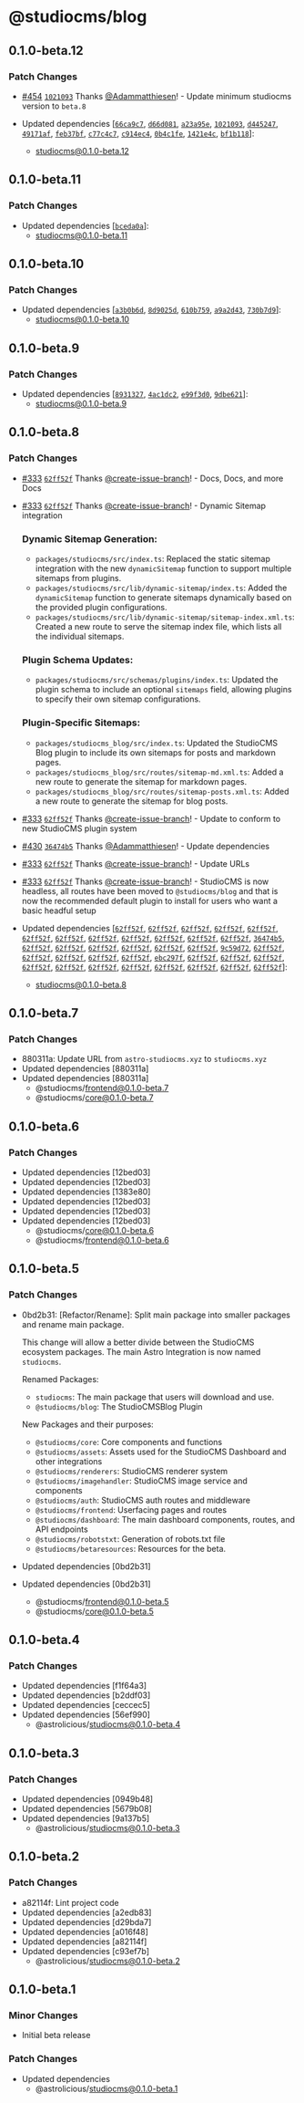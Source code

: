 # @studiocms/blog

## 0.1.0-beta.12

### Patch Changes

- [#454](https://github.com/withstudiocms/studiocms/pull/454) [`1021093`](https://github.com/withstudiocms/studiocms/commit/1021093c253085dbe9dadf6a37913dc57654409e) Thanks [@Adammatthiesen](https://github.com/Adammatthiesen)! - Update minimum studiocms version to `beta.8`

- Updated dependencies [[`66ca9c7`](https://github.com/withstudiocms/studiocms/commit/66ca9c7a5209edf2eb8e4a6336cb0db24936179e), [`d66d081`](https://github.com/withstudiocms/studiocms/commit/d66d081748399e30d3940b6d1447f576d2e14c1c), [`a23a95e`](https://github.com/withstudiocms/studiocms/commit/a23a95e5bf8209d456fc02468622840aa2167d40), [`1021093`](https://github.com/withstudiocms/studiocms/commit/1021093c253085dbe9dadf6a37913dc57654409e), [`d445247`](https://github.com/withstudiocms/studiocms/commit/d4452478a83e59218f228c2d30a58447295841c4), [`49171af`](https://github.com/withstudiocms/studiocms/commit/49171af77f341b458cbb5155f656d9e7e1061a05), [`feb37bf`](https://github.com/withstudiocms/studiocms/commit/feb37bf059aea1280eb466b4a1ff3807ce4518f8), [`c77c4c7`](https://github.com/withstudiocms/studiocms/commit/c77c4c712982c3debdf0c34a2a635fb22c2d85d7), [`c914ec4`](https://github.com/withstudiocms/studiocms/commit/c914ec4e10f7b33503f958d5c06fba8f1bd9fd1d), [`0b4c1fe`](https://github.com/withstudiocms/studiocms/commit/0b4c1fef2f69c2b593a3c82d7eb4036aabb4efd9), [`1421e4c`](https://github.com/withstudiocms/studiocms/commit/1421e4c79907ddf1cb2d7360f2f87e81aabb719f), [`bf1b118`](https://github.com/withstudiocms/studiocms/commit/bf1b118852da3cd40293b71e96780f25d915c710)]:
  - studiocms@0.1.0-beta.12

## 0.1.0-beta.11

### Patch Changes

- Updated dependencies [[`bceda0a`](https://github.com/withstudiocms/studiocms/commit/bceda0a52fc51ea98914864e75201a147cb0ae46)]:
  - studiocms@0.1.0-beta.11

## 0.1.0-beta.10

### Patch Changes

- Updated dependencies [[`a3b0b6d`](https://github.com/withstudiocms/studiocms/commit/a3b0b6dab8dc59a1c2dad2251e3d95d22da62a37), [`8d9025d`](https://github.com/withstudiocms/studiocms/commit/8d9025dde99dd64fdae31a015357eff31027d481), [`610b759`](https://github.com/withstudiocms/studiocms/commit/610b759959b3fff33c541669b4c96a7e08d7ecaa), [`a9a2d43`](https://github.com/withstudiocms/studiocms/commit/a9a2d43f731c9ed32e9cdd0b2467b5b80ce8b693), [`730b7d9`](https://github.com/withstudiocms/studiocms/commit/730b7d9a3a6818d20773b11e7e856e9a79884da2)]:
  - studiocms@0.1.0-beta.10

## 0.1.0-beta.9

### Patch Changes

- Updated dependencies [[`8931327`](https://github.com/withstudiocms/studiocms/commit/89313277bac0f5e17929eb8d4e064d42fe9c5ce5), [`4ac1dc2`](https://github.com/withstudiocms/studiocms/commit/4ac1dc295c56069cb126bd8c876fd98b31f9a8d8), [`e99f3d0`](https://github.com/withstudiocms/studiocms/commit/e99f3d0a1b089e24ca9a0c1f9d8f2ae1ba3d8b8e), [`9dbe621`](https://github.com/withstudiocms/studiocms/commit/9dbe62125bd77ee674175dbb4fb64f5fa9ffc1ce)]:
  - studiocms@0.1.0-beta.9

## 0.1.0-beta.8

### Patch Changes

- [#333](https://github.com/withstudiocms/studiocms/pull/333) [`62ff52f`](https://github.com/withstudiocms/studiocms/commit/62ff52f9f089c9605da9227b0e75c755768ed96c) Thanks [@create-issue-branch](https://github.com/apps/create-issue-branch)! - Docs, Docs, and more Docs

- [#333](https://github.com/withstudiocms/studiocms/pull/333) [`62ff52f`](https://github.com/withstudiocms/studiocms/commit/62ff52f9f089c9605da9227b0e75c755768ed96c) Thanks [@create-issue-branch](https://github.com/apps/create-issue-branch)! - Dynamic Sitemap integration

  ### Dynamic Sitemap Generation:

  - `packages/studiocms/src/index.ts`: Replaced the static sitemap integration with the new `dynamicSitemap` function to support multiple sitemaps from plugins.
  - `packages/studiocms/src/lib/dynamic-sitemap/index.ts`: Added the `dynamicSitemap` function to generate sitemaps dynamically based on the provided plugin configurations.
  - `packages/studiocms/src/lib/dynamic-sitemap/sitemap-index.xml.ts`: Created a new route to serve the sitemap index file, which lists all the individual sitemaps.

  ### Plugin Schema Updates:

  - `packages/studiocms/src/schemas/plugins/index.ts`: Updated the plugin schema to include an optional `sitemaps` field, allowing plugins to specify their own sitemap configurations.

  ### Plugin-Specific Sitemaps:

  - `packages/studiocms_blog/src/index.ts`: Updated the StudioCMS Blog plugin to include its own sitemaps for posts and markdown pages.
  - `packages/studiocms_blog/src/routes/sitemap-md.xml.ts`: Added a new route to generate the sitemap for markdown pages.
  - `packages/studiocms_blog/src/routes/sitemap-posts.xml.ts`: Added a new route to generate the sitemap for blog posts.

- [#333](https://github.com/withstudiocms/studiocms/pull/333) [`62ff52f`](https://github.com/withstudiocms/studiocms/commit/62ff52f9f089c9605da9227b0e75c755768ed96c) Thanks [@create-issue-branch](https://github.com/apps/create-issue-branch)! - Update to conform to new StudioCMS plugin system

- [#430](https://github.com/withstudiocms/studiocms/pull/430) [`36474b5`](https://github.com/withstudiocms/studiocms/commit/36474b592dd014635019d346f28688f8f5a60585) Thanks [@Adammatthiesen](https://github.com/Adammatthiesen)! - Update dependencies

- [#333](https://github.com/withstudiocms/studiocms/pull/333) [`62ff52f`](https://github.com/withstudiocms/studiocms/commit/62ff52f9f089c9605da9227b0e75c755768ed96c) Thanks [@create-issue-branch](https://github.com/apps/create-issue-branch)! - Update URLs

- [#333](https://github.com/withstudiocms/studiocms/pull/333) [`62ff52f`](https://github.com/withstudiocms/studiocms/commit/62ff52f9f089c9605da9227b0e75c755768ed96c) Thanks [@create-issue-branch](https://github.com/apps/create-issue-branch)! - StudioCMS is now headless, all routes have been moved to `@studiocms/blog` and that is now the recommended default plugin to install for users who want a basic headful setup

- Updated dependencies [[`62ff52f`](https://github.com/withstudiocms/studiocms/commit/62ff52f9f089c9605da9227b0e75c755768ed96c), [`62ff52f`](https://github.com/withstudiocms/studiocms/commit/62ff52f9f089c9605da9227b0e75c755768ed96c), [`62ff52f`](https://github.com/withstudiocms/studiocms/commit/62ff52f9f089c9605da9227b0e75c755768ed96c), [`62ff52f`](https://github.com/withstudiocms/studiocms/commit/62ff52f9f089c9605da9227b0e75c755768ed96c), [`62ff52f`](https://github.com/withstudiocms/studiocms/commit/62ff52f9f089c9605da9227b0e75c755768ed96c), [`62ff52f`](https://github.com/withstudiocms/studiocms/commit/62ff52f9f089c9605da9227b0e75c755768ed96c), [`62ff52f`](https://github.com/withstudiocms/studiocms/commit/62ff52f9f089c9605da9227b0e75c755768ed96c), [`62ff52f`](https://github.com/withstudiocms/studiocms/commit/62ff52f9f089c9605da9227b0e75c755768ed96c), [`62ff52f`](https://github.com/withstudiocms/studiocms/commit/62ff52f9f089c9605da9227b0e75c755768ed96c), [`62ff52f`](https://github.com/withstudiocms/studiocms/commit/62ff52f9f089c9605da9227b0e75c755768ed96c), [`62ff52f`](https://github.com/withstudiocms/studiocms/commit/62ff52f9f089c9605da9227b0e75c755768ed96c), [`62ff52f`](https://github.com/withstudiocms/studiocms/commit/62ff52f9f089c9605da9227b0e75c755768ed96c), [`36474b5`](https://github.com/withstudiocms/studiocms/commit/36474b592dd014635019d346f28688f8f5a60585), [`62ff52f`](https://github.com/withstudiocms/studiocms/commit/62ff52f9f089c9605da9227b0e75c755768ed96c), [`62ff52f`](https://github.com/withstudiocms/studiocms/commit/62ff52f9f089c9605da9227b0e75c755768ed96c), [`62ff52f`](https://github.com/withstudiocms/studiocms/commit/62ff52f9f089c9605da9227b0e75c755768ed96c), [`62ff52f`](https://github.com/withstudiocms/studiocms/commit/62ff52f9f089c9605da9227b0e75c755768ed96c), [`62ff52f`](https://github.com/withstudiocms/studiocms/commit/62ff52f9f089c9605da9227b0e75c755768ed96c), [`62ff52f`](https://github.com/withstudiocms/studiocms/commit/62ff52f9f089c9605da9227b0e75c755768ed96c), [`9c59d72`](https://github.com/withstudiocms/studiocms/commit/9c59d7230c86d8122c90c8b42c382a32a6d9820e), [`62ff52f`](https://github.com/withstudiocms/studiocms/commit/62ff52f9f089c9605da9227b0e75c755768ed96c), [`62ff52f`](https://github.com/withstudiocms/studiocms/commit/62ff52f9f089c9605da9227b0e75c755768ed96c), [`62ff52f`](https://github.com/withstudiocms/studiocms/commit/62ff52f9f089c9605da9227b0e75c755768ed96c), [`62ff52f`](https://github.com/withstudiocms/studiocms/commit/62ff52f9f089c9605da9227b0e75c755768ed96c), [`62ff52f`](https://github.com/withstudiocms/studiocms/commit/62ff52f9f089c9605da9227b0e75c755768ed96c), [`ebc297f`](https://github.com/withstudiocms/studiocms/commit/ebc297f2818deda6efca880a857f7e0929ad2378), [`62ff52f`](https://github.com/withstudiocms/studiocms/commit/62ff52f9f089c9605da9227b0e75c755768ed96c), [`62ff52f`](https://github.com/withstudiocms/studiocms/commit/62ff52f9f089c9605da9227b0e75c755768ed96c), [`62ff52f`](https://github.com/withstudiocms/studiocms/commit/62ff52f9f089c9605da9227b0e75c755768ed96c), [`62ff52f`](https://github.com/withstudiocms/studiocms/commit/62ff52f9f089c9605da9227b0e75c755768ed96c), [`62ff52f`](https://github.com/withstudiocms/studiocms/commit/62ff52f9f089c9605da9227b0e75c755768ed96c), [`62ff52f`](https://github.com/withstudiocms/studiocms/commit/62ff52f9f089c9605da9227b0e75c755768ed96c), [`62ff52f`](https://github.com/withstudiocms/studiocms/commit/62ff52f9f089c9605da9227b0e75c755768ed96c), [`62ff52f`](https://github.com/withstudiocms/studiocms/commit/62ff52f9f089c9605da9227b0e75c755768ed96c), [`62ff52f`](https://github.com/withstudiocms/studiocms/commit/62ff52f9f089c9605da9227b0e75c755768ed96c), [`62ff52f`](https://github.com/withstudiocms/studiocms/commit/62ff52f9f089c9605da9227b0e75c755768ed96c), [`62ff52f`](https://github.com/withstudiocms/studiocms/commit/62ff52f9f089c9605da9227b0e75c755768ed96c)]:
  - studiocms@0.1.0-beta.8

## 0.1.0-beta.7

### Patch Changes

- 880311a: Update URL from `astro-studiocms.xyz` to `studiocms.xyz`
- Updated dependencies [880311a]
- Updated dependencies [880311a]
  - @studiocms/frontend@0.1.0-beta.7
  - @studiocms/core@0.1.0-beta.7

## 0.1.0-beta.6

### Patch Changes

- Updated dependencies [12bed03]
- Updated dependencies [12bed03]
- Updated dependencies [1383e80]
- Updated dependencies [12bed03]
- Updated dependencies [12bed03]
- Updated dependencies [12bed03]
  - @studiocms/core@0.1.0-beta.6
  - @studiocms/frontend@0.1.0-beta.6

## 0.1.0-beta.5

### Patch Changes

- 0bd2b31: [Refactor/Rename]: Split main package into smaller packages and rename main package.

  This change will allow a better divide between the StudioCMS ecosystem packages. The main Astro Integration is now named `studiocms`.

  Renamed Packages:

  - `studiocms`: The main package that users will download and use.
  - `@studiocms/blog`: The StudioCMSBlog Plugin

  New Packages and their purposes:

  - `@studiocms/core`: Core components and functions
  - `@studiocms/assets`: Assets used for the StudioCMS Dashboard and other integrations
  - `@studiocms/renderers`: StudioCMS renderer system
  - `@studiocms/imagehandler`: StudioCMS image service and components
  - `@studiocms/auth`: StudioCMS auth routes and middleware
  - `@studiocms/frontend`: Userfacing pages and routes
  - `@studiocms/dashboard`: The main dashboard components, routes, and API endpoints
  - `@studiocms/robotstxt`: Generation of robots.txt file
  - `@studiocms/betaresources`: Resources for the beta.

- Updated dependencies [0bd2b31]
- Updated dependencies [0bd2b31]
  - @studiocms/frontend@0.1.0-beta.5
  - @studiocms/core@0.1.0-beta.5

## 0.1.0-beta.4

### Patch Changes

- Updated dependencies [f1f64a3]
- Updated dependencies [b2ddf03]
- Updated dependencies [ceccec5]
- Updated dependencies [56ef990]
  - @astrolicious/studiocms@0.1.0-beta.4

## 0.1.0-beta.3

### Patch Changes

- Updated dependencies [0949b48]
- Updated dependencies [5679b08]
- Updated dependencies [9a137b5]
  - @astrolicious/studiocms@0.1.0-beta.3

## 0.1.0-beta.2

### Patch Changes

- a82114f: Lint project code
- Updated dependencies [a2edb83]
- Updated dependencies [d29bda7]
- Updated dependencies [a016f48]
- Updated dependencies [a82114f]
- Updated dependencies [c93ef7b]
  - @astrolicious/studiocms@0.1.0-beta.2

## 0.1.0-beta.1

### Minor Changes

- Initial beta release

### Patch Changes

- Updated dependencies
  - @astrolicious/studiocms@0.1.0-beta.1
